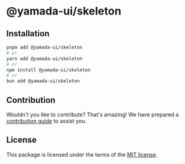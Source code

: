 # @yamada-ui/skeleton

## Installation

```sh
pnpm add @yamada-ui/skeleton
# or
yarn add @yamada-ui/skeleton
# or
npm install @yamada-ui/skeleton
# or
bun add @yamada-ui/skeleton
```

## Contribution

Wouldn't you like to contribute? That's amazing! We have prepared a [contribution guide](https://github.com/yamada-ui/yamada-ui/blob/main/CONTRIBUTING.md) to assist you.

## License

This package is licensed under the terms of the
[MIT license](https://github.com/yamada-ui/yamada-ui/blob/main/LICENSE).
